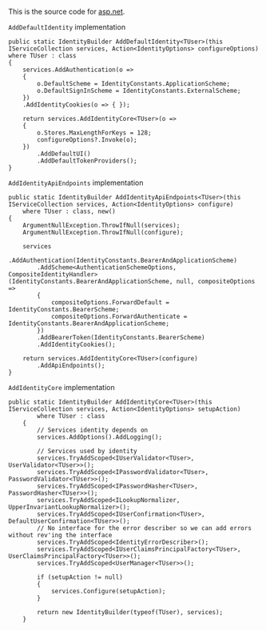 This is the source code for [asp.net][1].

`AddDefaultIdentity` implementation


    public static IdentityBuilder AddDefaultIdentity<TUser>(this IServiceCollection services, Action<IdentityOptions> configureOptions) where TUser : class
    {
        services.AddAuthentication(o =>
        {
            o.DefaultScheme = IdentityConstants.ApplicationScheme;
            o.DefaultSignInScheme = IdentityConstants.ExternalScheme;
        })
        .AddIdentityCookies(o => { });
     
        return services.AddIdentityCore<TUser>(o =>
        {
            o.Stores.MaxLengthForKeys = 128;
            configureOptions?.Invoke(o);
        })
            .AddDefaultUI()
            .AddDefaultTokenProviders();
    }

`AddIdentityApiEndpoints` implementation


    public static IdentityBuilder AddIdentityApiEndpoints<TUser>(this IServiceCollection services, Action<IdentityOptions> configure)
        where TUser : class, new()
    {
        ArgumentNullException.ThrowIfNull(services);
        ArgumentNullException.ThrowIfNull(configure);
     
        services
            .AddAuthentication(IdentityConstants.BearerAndApplicationScheme)
            .AddScheme<AuthenticationSchemeOptions, CompositeIdentityHandler>(IdentityConstants.BearerAndApplicationScheme, null, compositeOptions =>
            {
                compositeOptions.ForwardDefault = IdentityConstants.BearerScheme;
                compositeOptions.ForwardAuthenticate = IdentityConstants.BearerAndApplicationScheme;
            })
            .AddBearerToken(IdentityConstants.BearerScheme)
            .AddIdentityCookies();
     
        return services.AddIdentityCore<TUser>(configure)
            .AddApiEndpoints();
    }

`AddIdentityCore` implementation

    public static IdentityBuilder AddIdentityCore<TUser>(this IServiceCollection services, Action<IdentityOptions> setupAction)
            where TUser : class
        {
            // Services identity depends on
            services.AddOptions().AddLogging();
     
            // Services used by identity
            services.TryAddScoped<IUserValidator<TUser>, UserValidator<TUser>>();
            services.TryAddScoped<IPasswordValidator<TUser>, PasswordValidator<TUser>>();
            services.TryAddScoped<IPasswordHasher<TUser>, PasswordHasher<TUser>>();
            services.TryAddScoped<ILookupNormalizer, UpperInvariantLookupNormalizer>();
            services.TryAddScoped<IUserConfirmation<TUser>, DefaultUserConfirmation<TUser>>();
            // No interface for the error describer so we can add errors without rev'ing the interface
            services.TryAddScoped<IdentityErrorDescriber>();
            services.TryAddScoped<IUserClaimsPrincipalFactory<TUser>, UserClaimsPrincipalFactory<TUser>>();
            services.TryAddScoped<UserManager<TUser>>();
     
            if (setupAction != null)
            {
                services.Configure(setupAction);
            }
     
            return new IdentityBuilder(typeof(TUser), services);
        }
    	





  [1]: https://source.dot.net/




